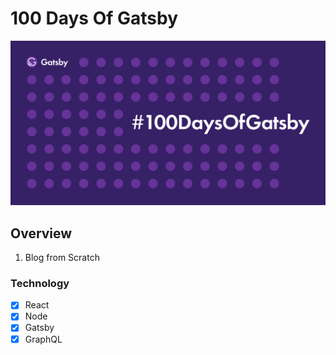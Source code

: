 # 100 Days Of Gatsby

<img src="preview/gatsby-cover.png" alt="Gatsby cover">

## Overview

1. Blog from Scratch

### Technology

- [x] React
- [x] Node
- [x] Gatsby
- [x] GraphQL
